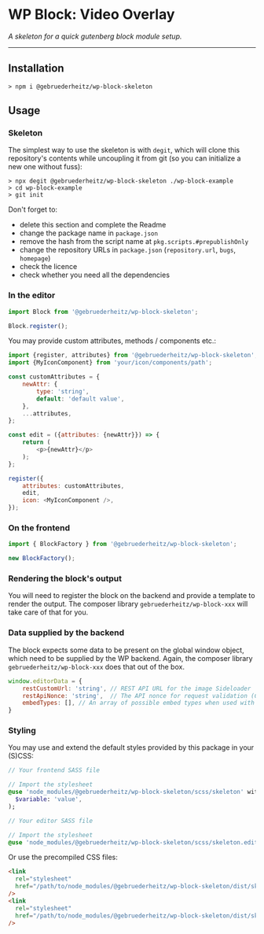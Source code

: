 # WP Block: Video Overlay

_A skeleton for a quick gutenberg block module setup._

---

## Installation

```shell
> npm i @gebruederheitz/wp-block-skeleton
```

## Usage

### Skeleton

The simplest way to use the skeleton is with `degit`, which will clone this 
repository's contents while uncoupling it from git (so you can initialize a new
one without fuss):

```shell
> npx degit @gebruederheitz/wp-block-skeleton ./wp-block-example
> cd wp-block-example
> git init 
```



Don't forget to:
 - delete this section and complete the Readme
 - change the package name in `package.json`
 - remove the hash from the script name at `pkg.scripts.#prepublishOnly`
 - change the repository URLs in `package.json` (`repository.url`, `bugs`, `homepage`)
 - check the licence
 - check whether you need all the dependencies

### In the editor

```js
import Block from '@gebruederheitz/wp-block-skeleton';

Block.register();
```

You may provide custom attributes, methods / components etc.:
```js
import {register, attributes} from '@gebruederheitz/wp-block-skeleton';
import {MyIconComponent} from 'your/icon/components/path';

const customAttributes = {
    newAttr: {
        type: 'string',
        default: 'default value',
    },
    ...attributes,
};

const edit = ({attributes: {newAttr}}) => {
    return (
        <p>{newAttr}</p>
    );
};

register({
    attributes: customAttributes,
    edit,
    icon: <MyIconComponent />,
});

```

### On the frontend

```js
import { BlockFactory } from '@gebruederheitz/wp-block-skeleton';

new BlockFactory();
```



### Rendering the block's output

You will need to register the block on the backend and provide a template to 
render the output. The composer library `gebruederheitz/wp-block-xxx`
will take care of that for you.


### Data supplied by the backend

The block expects some data to be present on the global window object, which 
need to be supplied by the WP backend. Again, the composer library 
`gebruederheitz/wp-block-xxx` does that out of the box.

```js
window.editorData = {
    restCustomUrl: 'string', // REST API URL for the image Sideloader
    restApiNonce: 'string',  // The API nonce for request validation (CSRF/XSS)
    embedTypes: [], // An array of possible embed types when used with a consent management solution. Pass `null` to skip.
}
```

### Styling

You may use and extend the default styles provided by this package in your 
(S)CSS:
```sass
// Your frontend SASS file

// Import the stylesheet
@use 'node_modules/@gebruederheitz/wp-block-skeleton/scss/skeleton' with (
  $variable: 'value',
);
```

```sass
// Your editor SASS file

// Import the stylesheet
@use 'node_modules/@gebruederheitz/wp-block-skeleton/scss/skeleton.editor';
```

Or use the precompiled CSS files:
```html
<link 
  rel="stylesheet"
  href="/path/to/node_modules/@gebruederheitz/wp-block-skeleton/dist/skeleton.css"
/>
<link 
  rel="stylesheet"
  href="/path/to/node_modules/@gebruederheitz/wp-block-skeleton/dist/skeleton.editor.css"
/>
```
